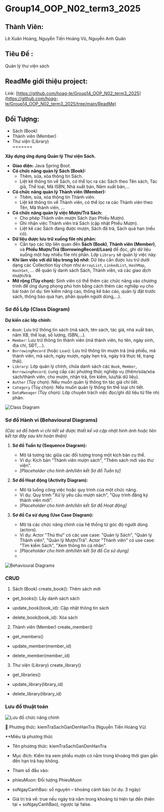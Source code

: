# Group14_OOP_N02_term3_2025 

## Thành Viên:
Lê Xuân Hoàng, Nguyễn Tiến Hoàng Vũ, Nguyễn Anh Quân

## Tiêu Đề :

Quản lý thư viện sách

## ReadMe giới thiệu project:
Link: [https://github.com/hoag-le/Group14_OOP_N02_term3_2025](https://github.com/hoag-le/Group14_OOP_N02_term3_2025/tree/main/ReadMe)

## Đối Tượng:
- Sách (Book)
- Thành viên (Member)
- Thư viện (Library)  
=======


**Xây dựng ứng dụng Quản lý Thư viện Sách.**
-   **Giao diện:** Java Spring Boot.
-   **Có chức năng quản lý Sách (Book):**
    +   Thêm, sửa, xóa thông tin Sách.
    +   Liệt kê thông tin về Sách, có thể lọc ra các Sách theo Tên sách, Tác giả, Thể loại, Mã ISBN, Nhà xuất bản, Năm xuất bản,...
-   **Có chức năng quản lý Thành viên (Member):**
    +   Thêm, sửa, xóa thông tin Thành viên.
    +   Liệt kê thông tin về Thành viên, có thể lọc ra các Thành viên theo Tên, Mã thành viên, ...
-   **Có chức năng quản lý việc Mượn/Trả Sách:**
    +   Cho phép Thành viên mượn Sách (tạo Phiếu Mượn).
    +   Ghi nhận việc Thành viên trả Sách (cập nhật Phiếu Mượn).
    +   Liệt kê các Sách đang được mượn, Sách đã trả, Sách quá hạn (nếu có).
-   **Dữ liệu được lưu trữ xuống file nhị phân:**
    +   Cần tạo các lớp liên quan đến **Sách (Book)**, **Thành viên (Member)**, và **Phiếu Mượn/Trả (BorrowingRecord/Loan)** để đọc, ghi dữ liệu xuống một hay nhiều file nhị phân. Lớp `Library` sẽ quản lý việc này.
-   **Khi làm việc với dữ liệu trong bộ nhớ:** Dữ liệu cần được lưu trữ dưới dạng các Collection tùy chọn như `ArrayList`, `LinkedList`, `HashMap`, `HashSet`, ... để quản lý danh sách Sách, Thành viên, và các giao dịch mượn/trả.
-   **Mở rộng (Tùy chọn):** Sinh viên có thể thêm các chức năng vào chương trình để ứng dụng phong phú hơn bằng cách thêm các nghiệp vụ cho bài toán (ví dụ: tìm kiếm nâng cao, thống kê báo cáo, quản lý đặt trước sách, thông báo quá hạn, phân quyền người dùng,...).

### Sơ đồ Lớp (Class Diagram)
**Dự kiến các lớp chính:**
*   `Book`: Lưu trữ thông tin sách (mã sách, tên sách, tác giả, nhà xuất bản, năm XB, thể loại, số lượng, ISBN,...).
*   `Member`: Lưu trữ thông tin thành viên (mã thành viên, họ tên, ngày sinh, địa chỉ, SĐT,...).
*   `BorrowingRecord` (hoặc `Loan`): Lưu trữ thông tin mượn trả (mã phiếu, mã thành viên, mã sách, ngày mượn, ngày hẹn trả, ngày trả thực tế, trạng thái).
*   `Library`: Lớp quản lý chính, chứa danh sách các `Book`, `Member`, `BorrowingRecord`; cung cấp các phương thức nghiệp vụ (thêm/sửa/xóa sách/thành viên, cho mượn, nhận trả, tìm kiếm, lưu/tải dữ liệu).
*   `Author` (Tùy chọn): Nếu muốn quản lý thông tin tác giả chi tiết.
*   `Category` (Tùy chọn): Nếu muốn quản lý thông tin thể loại chi tiết.
*   `DataManager` (Tùy chọn): Lớp chuyên trách việc đọc/ghi dữ liệu từ file nhị phân.

![Class Diagram](/docs/ClassDiagram.png)

### Sơ đồ Hành vi (Behavioural Diagrams)

*(Các sơ đồ hành vi chi tiết sẽ được thiết kế và cập nhật hình ảnh hoặc liên kết tại đây sau khi hoàn thiện)*

1.  **Sơ đồ Tuần tự (Sequence Diagram):**
    *   Mô tả tương tác giữa các đối tượng trong một kịch bản cụ thể.
    *   Ví dụ: Kịch bản "Thành viên mượn sách", "Thêm sách mới vào thư viện".
    *   *[Placeholder cho hình ảnh/liên kết Sơ đồ Tuần tự]*

2.  **Sơ đồ Hoạt động (Activity Diagram):**
    *   Mô tả luồng công việc hoặc quy trình của một chức năng.
    *   Ví dụ: Quy trình "Xử lý yêu cầu mượn sách", "Quy trình đăng ký thành viên mới".
    *   *[Placeholder cho hình ảnh/liên kết Sơ đồ Hoạt động]*

3.  **Sơ đồ Ca sử dụng (Use Case Diagram):**
    *   Mô tả các chức năng chính của hệ thống từ góc độ người dùng (actors).
    *   Ví dụ: Actor "Thủ thư" có các use case: "Quản lý Sách", "Quản lý Thành viên", "Quản lý Mượn/Trả". Actor "Thành viên" có use case: "Tìm kiếm Sách", "Xem thông tin cá nhân".
    *   *[Placeholder cho hình ảnh/liên kết Sơ đồ Ca sử dụng]*
    *   
![Behavioural Diagrams](/docs/SequenceDiagram.jpg)

### CRUD
1. Sách (Book)
create_book(): Thêm sách mới

* get_books(): Lấy danh sách sách

* update_book(book_id): Cập nhật thông tin sách

* delete_book(book_id): Xóa sách

2. Thành viên (Member)
create_member()

* get_members()

* update_member(member_id)

* delete_member(member_id)

3. Thư viện (Library)
create_library()

* get_libraries()

* update_library(library_id)

* delete_library(library_id)

### Lưu đồ thuật toán 

![Lưu đồ chức năng chính](docs/luu_do.png)

🧪 Phương thức: kiemTraSachGanDenHanTra (Nguyễn Tiến Hoàng Vũ) 

**Miêu tả phương thức 

* Tên phương thức: kiemTraSachGanDenHanTra

* Mục đích: Kiểm tra xem phiếu mượn có nằm trong khoảng thời gian gần đến hạn trả hay không.

* Tham số đầu vào:

* phieuMuon: Đối tượng PhieuMuon

* soNgayCanhBao: số nguyên – khoảng cảnh báo (ví dụ: 3 ngày)

* Giá trị trả về: true nếu ngày trả nằm trong khoảng từ hiện tại đến (hiện tại + soNgayCanhBao), ngược lại false.
